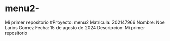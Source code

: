 # menu2-
Mi primer repositorio 
#Proyecto: menu2 
Matricula: 202147966
Nombre: Noe Larios Gomez 
Fecha: 15 de agosto de 2024
Descripcion: Mi primer repositorio 
